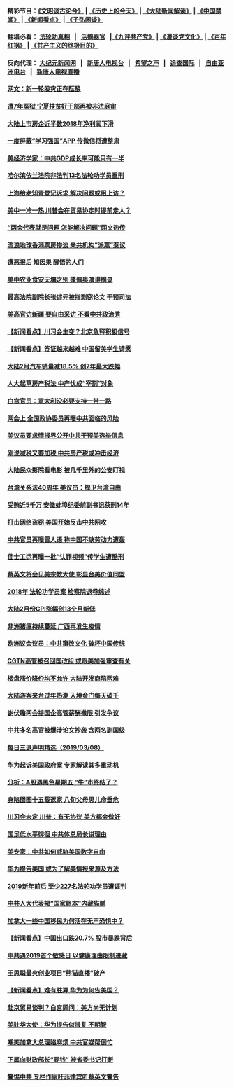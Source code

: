 #### 精彩节目：[《文昭谈古论今》](http://155.138.205.71/wenzhao) | [《历史上的今天》](http://155.138.205.71/today-in-history) | [《大陆新闻解读》](http://155.138.205.71/ntdtv-comedy) | [《中国禁闻》](http://155.138.205.71/ntdtv-news) | [《新闻看点》](http://155.138.205.71/news-insight) | [《子弘闲谈》](http://155.138.205.71/zihongxiantan/) 

 #### 翻墙必看： [法轮功真相](http://155.138.205.71:10000/videos/truth.html) &nbsp;&nbsp;|&nbsp;&nbsp; [活摘器官](http://155.138.205.71:10000/videos/res/Organs/) &nbsp;&nbsp;|[《九评共产党》](http://155.138.205.71:10000/videos/jiuping) | [《漫谈党文化》](http://155.138.205.71:10000/videos/mtdwh) | [《百年红祸》](http://155.138.205.71:10000/videos/bnhh) | [《共产主义的终极目的》](http://155.138.205.71:10000/videos/res/zjmd) 

 #### 反向代理： [大纪元新闻网](http://155.138.205.71:10080/) &nbsp;&nbsp;|&nbsp;&nbsp; [新唐人电视台](http://155.138.205.71:8000/) &nbsp;&nbsp;|&nbsp;&nbsp; [希望之声](http://155.138.205.71:8200/) &nbsp;&nbsp;|&nbsp;&nbsp; [追查国际](http://155.138.205.71:10010/) &nbsp;&nbsp;|&nbsp;&nbsp; [自由亚洲电台](http://155.138.205.71:9800/) &nbsp;&nbsp;|&nbsp;&nbsp; [新唐人电视直播](http://155.138.205.71/) 

#### [网文：新一轮股灾正在酝酿](../pages/nsc413/n11102650.md?t=03101236) 

#### [遭7年冤狱 宁夏扶贫好干部再被非法庭审](../pages/nsc413/n11102412.md?t=03101236) 

#### [大陆上市房企近半数2018年净利润下滑](../pages/nsc413/n11102353.md?t=03101236) 


#### [一度屏蔽“学习强国”APP 传微信将遭整肃](../pages/nsc413/n11102032.md?t=03101236) 

#### [美经济学家：中共GDP成长率可能只有一半](../pages/nsc413/n11102461.md?t=03101236) 

#### [哈尔滨依兰法院非法判13名法轮功学员重刑](../pages/nsc413/n11102327.md?t=03101236) 

#### [上海给老知青登记诉求 解决问题或阻上访？](../pages/nsc413/n11102106.md?t=03101236) 

#### [美中一冷一热 川普会在贸易协定时提前走人？](../pages/nsc413/n11102055.md?t=03101236) 

#### [“两会代表就是问题 怎能解决问题”网文热传](../pages/nsc413/n11102039.md?t=03101236) 

#### [流浪地球香港票房惨淡 亲共机构“派票”惹议](../pages/nsc413/n11101887.md?t=03101236) 

#### [遭恶报后 知因果 醒悟的人们](../pages/nsc413/n11088531.md?t=03101236) 

#### [美中农业食安天壤之别 蓬佩奥演讲摘录](../pages/nsc413/n11102067.md?t=03101236) 

#### [最高法院副院长张述元被指剽窃论文 干预司法](../pages/nsc413/n11101829.md?t=03101236) 

#### [美高官访新疆 要自由采访 不看中共政治秀](../pages/nsc413/n11101835.md?t=03101236) 

#### [【新闻看点】川习会生变？北京急释积极信号](../pages/nsc413/n11101718.md?t=03101236) 

#### [【新闻看点】签证越来越难 中国留美学生请愿](../pages/nsc413/n11101670.md?t=03101236) 

#### [大陆2月汽车销量减18.5% 创7年最大跌幅](../pages/nsc413/n11101660.md?t=03101236) 

#### [人大起草房产税法 中产忧成“宰割”对象](../pages/nsc413/n11101800.md?t=03101236) 

#### [白宫官员：意大利没必要支持一带一路](../pages/nsc413/n11101722.md?t=03101236) 

#### [两会上 全国政协委员再曝中共面临的风险](../pages/nsc413/n11101650.md?t=03101236) 

#### [美议员要求情报界公开中共干预美选举信息](../pages/nsc413/n11101681.md?t=03101236) 

#### [刚说减税又要加税 中共房产税或冲击经济](../pages/nsc413/n11101560.md?t=03101236) 

#### [大陆民众影院看电影 被几千里外的公安盯视](../pages/nsc413/n11101527.md?t=03101236) 

#### [台湾关系法40周年 美议员：捍卫台湾自由](../pages/nsc413/n11101525.md?t=03101236) 

#### [受贿近5千万 安徽蚌埠纪委前副书记获刑14年](../pages/nsc413/n11101167.md?t=03101236) 


#### [打击网络盗窃 美国开始反击中共网攻](../pages/nsc413/n11099537.md?t=03101236) 

#### [中共官员再曝雷人语 称中国不缺劳动力遭轰](../pages/nsc413/n11101459.md?t=03101236) 

#### [佳士工运再曝一批“认罪视频”传学生遭酷刑](../pages/nsc413/n11101296.md?t=03101236) 

#### [蔡英文将会见美宗教大使 彰显台美价值同盟](../pages/nsc413/n11101381.md?t=03101236) 

#### [2018年 法轮功学员案 检察院退卷综述](../pages/nsc413/n11096753.md?t=03101236) 

#### [大陆2月份CPI涨幅创13个月新低](../pages/nsc413/n11100879.md?t=03101236) 

#### [非洲猪瘟持续蔓延 广西再发生疫情](../pages/nsc413/n11100280.md?t=03101236) 

#### [欧洲议会议员：中共窜改文化 破坏中国传统](../pages/nsc413/n11100491.md?t=03101236) 

#### [CGTN高管被召回国改组 或跟美加强审查有关](../pages/nsc413/n11100865.md?t=03101236) 

#### [楼盘涨价降价均不允许 大陆开发商陷两难](../pages/nsc413/n11100403.md?t=03101236) 

#### [大陆游客来台过年热潮 入境金门每天破千](../pages/nsc413/n11100536.md?t=03101236) 

#### [谢伏瞻两会提国企高管薪酬撤限 引发争议](../pages/nsc413/n11100506.md?t=03101236) 

#### [中共多名高官被爆涉论文抄袭 含两名副国级](../pages/nsc413/n11100242.md?t=03101236) 

#### [每日三退声明精选（2019/03/08）](../pages/nsc413/n11100538.md?t=03101236) 

#### [华为起诉美国政府案 专家解读其多重动机](../pages/nsc413/n11100270.md?t=03101236) 

#### [分析：A股遇黑色星期五 “牛”市终结了？](../pages/nsc413/n11100274.md?t=03101236) 

#### [身陷囹圄十五载返家 八旬父母思儿命垂危](../pages/nsc413/n11100252.md?t=03101236) 

#### [川习会未定 川普：有无协议 美方都会做好](../pages/nsc413/n11099895.md?t=03101236) 

#### [国足低水平徘徊 中共体总局长讲理由](../pages/nsc413/n11100097.md?t=03101236) 

#### [美专家：中共如何威胁美国数字自由](../pages/nsc413/n11100082.md?t=03101236) 

#### [华为提告美国 或为了解美情报来源及方法](../pages/nsc413/n11100009.md?t=03101236) 

#### [2019新年前后 至少227名法轮功学员遭诬判](../pages/nsc413/n11099912.md?t=03101236) 

#### [中共人大代表揭“国家账本”内藏猫腻](../pages/nsc413/n11100053.md?t=03101236) 

#### [加拿大一些中国移民为何活在无声恐惧中？](../pages/nsc413/n11100069.md?t=03101236) 

#### [【新闻看点】中国出口跌20.7% 股市暴跌背后](../pages/nsc413/n11099775.md?t=03101236) 

#### [中共遇2019首个敏感日 以健康理由限制进藏](../pages/nsc413/n11099976.md?t=03101236) 

#### [王思聪最火创业项目“熊猫直播”破产](../pages/nsc413/n11099708.md?t=03101236) 

#### [【新闻看点】难有胜算 华为为何告美国？](../pages/nsc413/n11099574.md?t=03101236) 

#### [赴京贸易谈判？白宫顾问：美方尚无计划](../pages/nsc413/n11100022.md?t=03101236) 

#### [美驻华大使：华为提告似报复 不明智](../pages/nsc413/n11099847.md?t=03101236) 

#### [嘲笑加拿大总理陷麻烦 中共官媒帮倒忙](../pages/nsc413/n11099780.md?t=03101236) 

#### [下属向财政部长“要钱” 被省委书记打断](../pages/nsc413/n11099674.md?t=03101236) 

#### [警惕中共 专栏作家吁菲律宾听蔡英文警告](../pages/nsc413/n11099726.md?t=03101236) 

